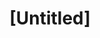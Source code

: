 ---
pid: CH589
title: "[Untitled]"
location_transcription: 
zipcode: 
outside_phl: 
neighborhood: 
age: '27'
age_range: 20-29
instagram: 
image_file_name: CH_589.jpg
proposal_transcription: |-
  A monument to the Women's Liberty Bell! The recreation of the Liberty Bell that women in the used in the early 19th cent to promote the passing of women's equality
  Women ringing the bell joyously??
topic: History,Women
topic_summary: 0, 0
type: Other No Form
keywords_other: women, liberty bell
credit: Hznuzh Hzskell
image_labels: 
twitter: 
facebook: 
permalink: "/monuments/ch589/"
layout: item-page
---